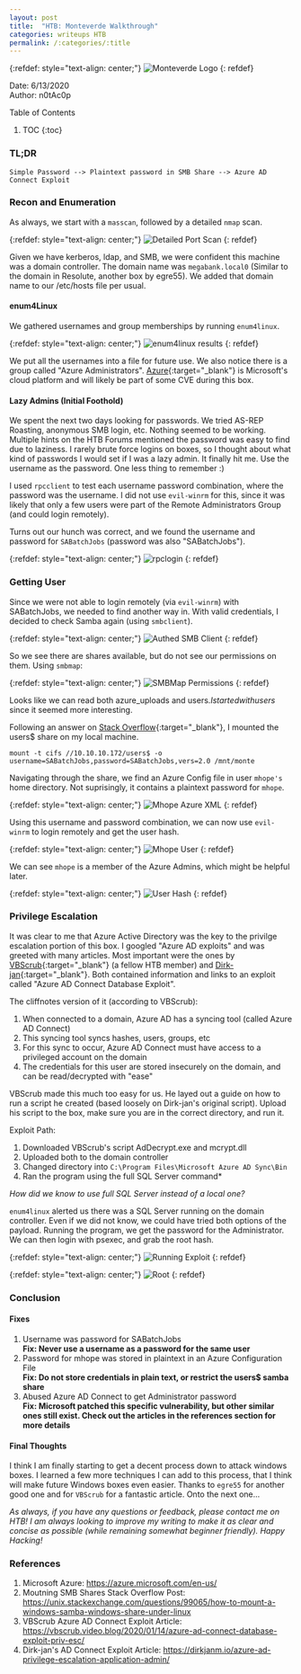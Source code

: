 ```yaml
---
layout: post
title:  "HTB: Monteverde Walkthrough"
categories: writeups HTB
permalink: /:categories/:title
---
```


{:refdef: style="text-align: center;"}
![Monteverde Logo](../../assets/img/writeups/htb/monteverde/info_card.png)
{: refdef}

Date: 6/13/2020   
Author: n0tAc0p  

Table of Contents
1. TOC 
{:toc} 

### TL;DR

`Simple Password --> Plaintext password in SMB Share --> Azure AD Connect Exploit`

### Recon and Enumeration

As always, we start with a `masscan`, followed by a detailed `nmap` scan.

{:refdef: style="text-align: center;"}
![Detailed Port Scan](../../assets/img/writeups/htb/monteverde/detailed_port_scan.png)
{: refdef}

Given we have kerberos, ldap, and SMB, we were confident this machine was a domain controller. The domain name was `megabank.local0` (Similar to the domain in Resolute, another box by egre55). We added that domain name to our /etc/hosts file per usual.

#### enum4Linux

We gathered usernames and group memberships by running `enum4linux`.

{:refdef: style="text-align: center;"}
![enum4linux results](../../assets/img/writeups/htb/monteverde/enum4linux.png)
{: refdef}

We put all the usernames into a file for future use. We also notice there is a group called "Azure Administrators". [Azure](https://azure.microsoft.com/en-us/){:target="_blank"} is Microsoft's cloud platform and will likely be part of some CVE during this box.

#### Lazy Admins (Initial Foothold)

We spent the next two days looking for passwords. We tried AS-REP Roasting, anonymous SMB login, etc. Nothing seemed to be working. Multiple hints on the HTB Forums mentioned the password was easy to find due to laziness. I rarely brute force logins on boxes, so I thought about what kind of passwords I would set if I was a lazy admin. It finally hit me. Use the username as the password. One less thing to remember :)

I used `rpcclient` to test each username password combination, where the password was the username. I did not use `evil-winrm` for this, since it was likely that only a few users were part of the Remote Administrators Group (and could login remotely). 

Turns out our hunch was correct, and we found the username and password for `SABatchJobs` (password was also "SABatchJobs").

{:refdef: style="text-align: center;"}
![rpclogin](../../assets/img/writeups/htb/monteverde/rpcclogin.png)
{: refdef}

### Getting User

Since we were not able to login remotely (via `evil-winrm`) with SABatchJobs, we needed to find another way in. With valid credentials, I decided to check Samba again (using `smbclient`).

{:refdef: style="text-align: center;"}
![Authed SMB Client](../../assets/img/writeups/htb/monteverde/smbclient_authed.png)
{: refdef}

So we see there are shares available, but do not see our permissions on them. Using `smbmap`:

{:refdef: style="text-align: center;"}
![SMBMap Permissions](../../assets/img/writeups/htb/monteverde/smb_permissions_authed.png)
{: refdef}

Looks like we can read both azure_uploads and users$. I started with users$ since it seemed more interesting.

Following an answer on [Stack Overflow](https://unix.stackexchange.com/questions/99065/how-to-mount-a-windows-samba-windows-share-under-linux){:target="_blank"}, I mounted the users$ share on my local machine.

`mount -t cifs //10.10.10.172/users$ -o username=SABatchJobs,password=SABatchJobs,vers=2.0 /mnt/monte`

Navigating through the share, we find an Azure Config file in user `mhope's` home directory. Not suprisingly, it contains a plaintext password for `mhope`.

{:refdef: style="text-align: center;"}
![Mhope Azure XML](../../assets/img/writeups/htb/monteverde/mhope_azure_xml.png)
{: refdef}

Using this username and password combination, we can now use `evil-winrm` to login remotely and get the user hash.

{:refdef: style="text-align: center;"}
![Mhope User](../../assets/img/writeups/htb/monteverde/user_hope.png)
{: refdef}

We can see `mhope` is a member of the Azure Admins, which might be helpful later.

{:refdef: style="text-align: center;"}
![User Hash](../../assets/img/writeups/htb/monteverde/user_hash.png)
{: refdef}

### Privilege Escalation

It was clear to me that Azure Active Directory was the key to the privilge escalation portion of this box. I googled "Azure AD exploits" and was greeted with many articles. Most important were the ones by [VBScrub](https://vbscrub.video.blog/2020/01/14/azure-ad-connect-database-exploit-priv-esc/){:target="_blank"} (a fellow HTB member) and [Dirk-jan](https://dirkjanm.io/azure-ad-privilege-escalation-application-admin/){:target="_blank"}. Both contained information and links to an exploit called "Azure AD Connect Database Exploit".

The cliffnotes version of it (according to VBScrub):
1. When connected to a domain, Azure AD has a syncing tool (called Azure AD Connect)
2. This syncing tool syncs hashes, users, groups, etc
3. For this sync to occur, Azure AD Connect must have access to a privileged account on the domain
4. The credentials for this user are stored insecurely on the domain, and can be read/decrypted with "ease"

VBScrub made this much too easy for us. He layed out a guide on how to run a script he created (based loosely on Dirk-jan's original script). Upload his script to the box, make sure you are in the correct directory, and run it.

Exploit Path:
1. Downloaded VBScrub's script AdDecrypt.exe and mcrypt.dll
2. Uploaded both to the domain controller
3. Changed directory into `C:\Program Files\Microsoft Azure AD Sync\Bin`
4. Ran the program using the full SQL Server command*

*How did we know to use full SQL Server instead of a local one?*

`enum4linux` alerted us there was a SQL Server running on the domain controller. Even if we did not know, we could have tried both options of the payload. Running the program, we get the password for the Administrator. We can then login with psexec, and grab the root hash.

{:refdef: style="text-align: center;"}
![Running Exploit](../../assets/img/writeups/htb/monteverde/admin_sync.png)
{: refdef}

{:refdef: style="text-align: center;"}
![Root](../../assets/img/writeups/htb/monteverde/root.png)
{: refdef}

### Conclusion

#### Fixes

1. Username was password for SABatchJobs  
**Fix: Never use a username as a password for the same user**  
2. Password for mhope was stored in plaintext in an Azure Configuration File  
**Fix: Do not store credentials in plain text, or restrict the users$ samba share**
3. Abused Azure AD Connect to get Administrator password  
**Fix: Microsoft patched this specific vulnerability, but other similar ones still exist. Check out the articles in the references section for more details**  

#### Final Thoughts

I think I am finally starting to get a decent process down to attack windows boxes. I learned a few more techniques I can add to this process, that I think will make future Windows boxes even easier. Thanks to `egre55` for another good one and for `VBScrub` for a fantastic article. Onto the next one...

*As always, if you have any questions or feedback, please contact me on HTB! I am always looking to improve my writing to make it as clear and concise as possible (while remaining somewhat beginner friendly). Happy Hacking!*

### References

1. Microsoft Azure: https://azure.microsoft.com/en-us/
2. Moutning SMB Shares Stack Overflow Post: https://unix.stackexchange.com/questions/99065/how-to-mount-a-windows-samba-windows-share-under-linux
3. VBScrub Azure AD Connect Exploit Article: https://vbscrub.video.blog/2020/01/14/azure-ad-connect-database-exploit-priv-esc/
4. Dirk-jan's AD Connect Exploit Article: https://dirkjanm.io/azure-ad-privilege-escalation-application-admin/